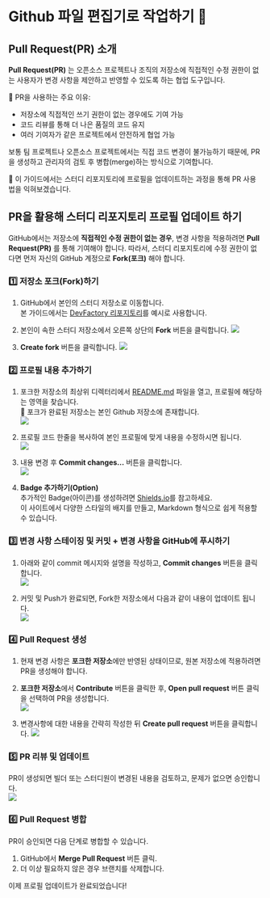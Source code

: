 # Github 파일 편집기로 작업하기 🚀

## Pull Request(PR) 소개

**Pull Request(PR)** 는 오픈소스 프로젝트나 조직의 저장소에 직접적인 수정 권한이 없는 사용자가 변경 사항을 제안하고 반영할 수 있도록 하는 협업 도구입니다.

🚀 PR을 사용하는 주요 이유:
- 저장소에 직접적인 쓰기 권한이 없는 경우에도 기여 가능
- 코드 리뷰를 통해 더 나은 품질의 코드 유지
- 여러 기여자가 같은 프로젝트에서 안전하게 협업 가능

보통 팀 프로젝트나 오픈소스 프로젝트에서는 직접 코드 변경이 불가능하기 때문에,
PR을 생성하고 관리자의 검토 후 병합(merge)하는 방식으로 기여합니다.

📖 이 가이드에서는 스터디 리포지토리에 프로필을 업데이트하는 과정을 통해 PR 사용법을 익혀보겠습니다.

## PR을 활용해 스터디 리포지토리 프로필 업데이트 하기
GitHub에서는 저장소에 **직접적인 수정 권한이 없는 경우**, 변경 사항을 적용하려면 **Pull Request(PR)** 를 통해 기여해야 합니다.
따라서, 스터디 리포지토리에 수정 권한이 없다면 먼저 자신의 GitHub 계정으로 **Fork(포크)** 해야 합니다.

<!--
&emsp;Git을 설치하지 않은 경우 다음 내용을 참고해서 설치하시면 됩니다.
<details>
<summary>Git 설치 및 config 설정 방법</summary>

### Git 설치
```sh
# Git 설치 (Linux)
sudo apt install git

# Git 설치 (MacOS)
brew install git

# Git 설치 (Windows)
# https://git-scm.com/ 에서 다운로드 후 설치
```

### Git 설정
```sh
git config --global user.name "Your Name"
git config --global user.email "your.email@example.com"
```
</details>
-->
### 1️⃣ 저장소 포크(Fork)하기

1. GitHub에서 본인의 스터디 저장소로 이동합니다. <BR> 본 가이드에서는 [DevFactory 리포지토리](https://github.com/Pseudo-Lab/DevFactory)를 예시로 사용합니다.

2. 본인이 속한 스터디 저장소에서 오른쪽 상단의 **Fork** 버튼을 클릭합니다.
![](../assets/imgs/git-tutorial/git-tutorial-step1.png)

3. **Create fork** 버튼을 클릭합니다.
![](../assets/imgs/git-tutorial/git-tutorial-step2.png)

### 2️⃣ 프로필 내용 추가하기
1. 포크한 저장소의 최상위 디렉터리에서 [README.md](https://github.com/Pseudo-Lab/DevFactory/blob/main/README.md) 파일을 열고, 프로필에 해당하는 영역을 찾습니다. <BR>
📌 포크가 완료된 저장소는 본인 Github 저장소에 존재합니다.<BR>
![](../assets/imgs/git-tutorial/git-tutorial-step3.png)

2. 프로필 코드 한줄을 복사하여 본인 프로필에 맞게 내용을 수정하시면 됩니다.<BR>
![](../assets/imgs/git-tutorial/git-tutorial-step4.png)

3. 내용 변경 후 **Commit changes...** 버튼을 클릭합니다.<BR>
![](../assets/imgs/git-tutorial/git-tutorial-step5.png)

4. **Badge 추가하기(Option)** <BR>
추가적인 Badge(아이콘)를 생성하려면 [Shields.io](https://shields.io)를 참고하세요.<BR>
이 사이트에서 다양한 스타일의 배지를 만들고, Markdown 형식으로 쉽게 적용할 수 있습니다.

### 3️⃣ 변경 사항 스테이징 및 커밋 + 변경 사항을 GitHub에 푸시하기
1. 아래와 같이 commit 메시지와 설명을 작성하고, **Commit changes** 버튼을 클릭합니다.<BR>
![](../assets/imgs/git-tutorial/git-tutorial-step6.png)

2. 커밋 및 Push가 완료되면, Fork한 저장소에서 다음과 같이 내용이 업데이트 됩니다.<BR>
![](../assets/imgs/git-tutorial/git-tutorial-step7.png)

### 4️⃣ Pull Request 생성
1. 현재 변경 사항은 **포크한 저장소**에만 반영된 상태이므로, 원본 저장소에 적용하려면 PR을 생성해야 합니다.
2. **포크한 저장소**에서 **Contribute** 버튼을 클릭한 후, **Open pull request** 버튼 클릭을 선택하여 PR을 생성합니다.<BR>
![](../assets/imgs/git-tutorial/git-tutorial-step8.png)

3. 변경사항에 대한 내용을 간략히 작성한 뒤 **Create pull request** 버튼을 클릭합니다.
![](../assets/imgs/git-tutorial/git-tutorial-step9.png)

### 5️⃣ PR 리뷰 및 업데이트
PR이 생성되면 빌더 또는 스터디원이 변경된 내용을 검토하고, 문제가 없으면 승인합니다. <BR> 
![](../assets/imgs/git-tutorial/git-tutorial-step10.png)

### 6️⃣ Pull Request 병합
PR이 승인되면 다음 단계로 병합할 수 있습니다.
1. GitHub에서 **Merge Pull Request** 버튼 클릭.
2. 더 이상 필요하지 않은 경우 브랜치를 삭제합니다.

이제 프로필 업데이트가 완료되었습니다!
